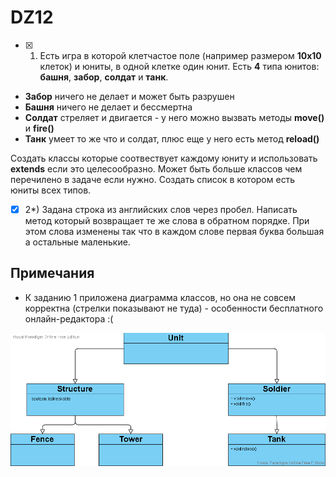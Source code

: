 # DZ12

- [x] 1) Есть игра в которой клетчастое поле (например размером **10x10** клеток) и юниты, в одной клетке один юнит.
Есть **4** типа юнитов: **башня**, **забор**, **солдат** и **танк**.

- **Забор** ничего не делает и может быть разрушен
- **Башня** ничего не делает и бессмертна
- **Солдат** стреляет и двигается - у него можно вызвать методы **move()** и **fire()**
- **Танк** умеет то же что и солдат, плюс еще у него есть метод **reload()**

Создать классы которые соотвествует каждому юниту и использовать **extends** если это целесообразно. Может быть
больше классов чем перечилено в задаче если нужно.
Создать список в котором есть юниты всех типов.

- [x] 2\*) Задана строка из английских слов через пробел. Написать метод который возвращает те же слова в обратном порядке. При этом слова изменены так что в каждом слове первая буква большая а остальные маленькие.

## Примечания

- К заданию 1 приложена диаграмма классов, но она не совсем корректна (стрелки показывают не туда) - особенности бесплатного онлайн-редактора :(

![diagram](https://raw.githubusercontent.com/AmarantBCL/DZ12/main/diagram.png)
